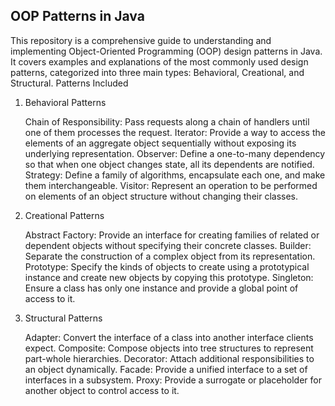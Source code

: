 ## OOP Patterns in Java

This repository is a comprehensive guide to understanding and implementing Object-Oriented Programming (OOP) design patterns in Java. It covers examples and explanations of the most commonly used design patterns, categorized into three main types: Behavioral, Creational, and Structural.
Patterns Included

1. Behavioral Patterns

   Chain of Responsibility: Pass requests along a chain of handlers until one of them processes the request.
   Iterator: Provide a way to access the elements of an aggregate object sequentially without exposing its underlying representation.
   Observer: Define a one-to-many dependency so that when one object changes state, all its dependents are notified.
   Strategy: Define a family of algorithms, encapsulate each one, and make them interchangeable.
   Visitor: Represent an operation to be performed on elements of an object structure without changing their classes.

2. Creational Patterns

   Abstract Factory: Provide an interface for creating families of related or dependent objects without specifying their concrete classes.
   Builder: Separate the construction of a complex object from its representation.
   Prototype: Specify the kinds of objects to create using a prototypical instance and create new objects by copying this prototype.
   Singleton: Ensure a class has only one instance and provide a global point of access to it.

3. Structural Patterns

   Adapter: Convert the interface of a class into another interface clients expect.
   Composite: Compose objects into tree structures to represent part-whole hierarchies.
   Decorator: Attach additional responsibilities to an object dynamically.
   Facade: Provide a unified interface to a set of interfaces in a subsystem.
   Proxy: Provide a surrogate or placeholder for another object to control access to it.
